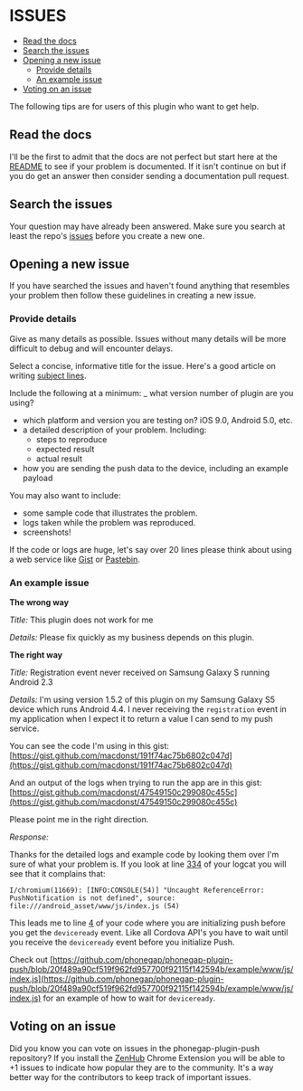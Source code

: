 # ISSUES

- [Read the docs](#readthedocs)
- [Search the issues](#searchtheissues)
- [Opening a new issue](#openinganewissue)
  - [Provide details](#providedetails)
  - [An example issue](#anexampleissue)
- [Voting on an issue](#votingonanewissue)

The following tips are for users of this plugin who want to get help.

## Read the docs

I'll be the first to admit that the docs are not perfect but start here at the [README](https://github.com/phonegap/phonegap-plugin-push/blob/master/README.md) to see if your problem is documented. If it isn't continue on but if you do get an answer then consider sending a documentation pull request.

## Search the issues

Your question may have already been answered. Make sure you search at least the repo's [issues](https://github.com/phonegap/phonegap-plugin-push/issues) before you create a new one.

## Opening a new issue

If you have searched the issues and haven't found anything that resembles your problem then follow these guidelines in creating a new issue.

### Provide details

Give as many details as possible. Issues without many details will be more difficult to debug and will encounter delays.

Select a concise, informative title for the issue. Here's a good article on writing [subject lines](https://www.nngroup.com/articles/microcontent-how-to-write-headlines-page-titles-and-subject-lines/).

Include the following at a minimum:
_ what version number of plugin are you using?
- which platform and version you are testing on? iOS 9.0, Android 5.0, etc.
- a detailed description of your problem. Including:
  - steps to reproduce
  - expected result
  - actual result
- how you are sending the push data to the device, including an example payload

You may also want to include:
- some sample code that illustrates the problem.
- logs taken while the problem was reproduced.
- screenshots!

If the code or logs are huge, let's say over 20 lines please think about using a web service like [Gist](https://gist.github.com/) or [Pastebin](http://pastebin.com/).

### An example issue

**The wrong way**

*Title:* This plugin does not work for me

*Details:* Please fix quickly as my business depends on this plugin.

**The right way**

*Title:* Registration event never received on Samsung Galaxy S running Android 2.3

*Details:* I'm using version 1.5.2 of this plugin on my Samsung Galaxy S5 device which runs Android 4.4. I never receiving the `registration` event in my application when I expect it to return a value I can send to my push service. 

You can see the code I'm using in this gist: [https://gist.github.com/macdonst/191f74ac75b6802c047d](https://gist.github.com/macdonst/191f74ac75b6802c047d)

And an output of the logs when trying to run the app are in this gist: [https://gist.github.com/macdonst/47549150c299080c455c](https://gist.github.com/macdonst/47549150c299080c455c)

Please point me in the right direction.

*Response:*

Thanks for the detailed logs and example code by looking them over I'm sure of what your problem is. If you look at line [334](https://gist.github.com/macdonst/47549150c299080c455c#file-logcat-txt-L334) of your logcat you will see that it complains that:

```
I/chromium(11669): [INFO:CONSOLE(54)] "Uncaught ReferenceError: PushNotification is not defined", source: file:///android_asset/www/js/index.js (54)
```

This leads me to line [4](https://gist.github.com/macdonst/191f74ac75b6802c047d#file-app-js-L4) of your code where you are initializing push before you get the `deviceready` event. Like all Cordova API's you have to wait until you receive the `deviceready` event before you initialize Push.  

Check out [https://github.com/phonegap/phonegap-plugin-push/blob/20f489a90cf519f962fd957700f92115f142594b/example/www/js/index.js](https://github.com/phonegap/phonegap-plugin-push/blob/20f489a90cf519f962fd957700f92115f142594b/example/www/js/index.js) for an example of how to wait for `deviceready`.

## Voting on an issue

Did you know you can vote on issues in the phonegap-plugin-push repository? If you install the [ZenHub](https://chrome.google.com/webstore/detail/zenhub-for-github/ogcgkffhplmphkaahpmffcafajaocjbd) Chrome Extension you will be able to +1 issues to indicate how popular they are to the community. It's a way better way for the contributors to keep track of important issues.